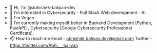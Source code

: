 - 👋 Hi, I’m @abhishek-baliyan-dev
- 👀 I’m interested in Cybersecurity - Full Stack Web development - AI
- 🍎 I'm Vegan
- 🌱 I’m currently making myself better in Backend Development [Python, FastAPI] , Cybersecurity [Google Cybersecurity Professional Certificate].
- 📫 How to reach me
    Email - abhishek.baliyan.dev@gmail.com
    Twitter - https://twitter.com/Abhi___baliyan

<!---
abhishek-baliyan-dev/abhishek-baliyan-dev is a ✨ special ✨ repository because its `README.md` (this file) appears on your GitHub profile.
You can click the Preview link to take a look at your changes.
--->
